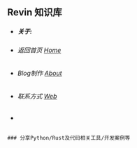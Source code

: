 ## Revin 知识库
                                                                                
   - ##### 关于:



*  ######  返回首页 [Home][Home]  
-  ###### Blog制作 [About][About]
-  ###### 联系方式  [Web][About]
-  


[Home]: /index.md
[About]: web.md
[Web]: web.md






```markdowen

### 分享Python/Rust及代码相关工具/开发案例等

```




